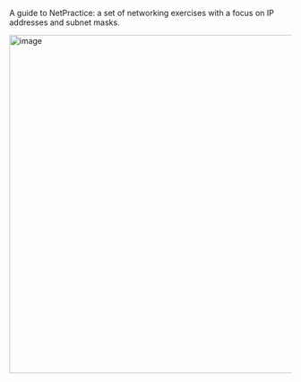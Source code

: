 A guide to NetPractice: a set of networking exercises with a focus on IP addresses and subnet masks.

<img width="917" height="605" alt="image" src="https://github.com/user-attachments/assets/54704a14-e932-4fe6-9950-7ca7a787b79e" />
